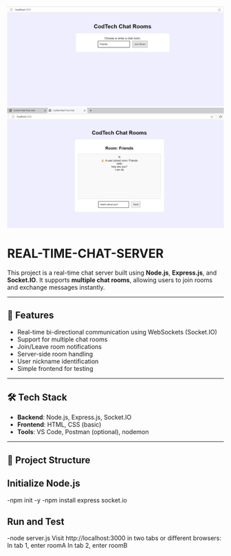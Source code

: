 ![image alt](https://github.com/R451-Nag/REAL-TIME-CHAT-SERVER/blob/80aaf0fc581cf7938fa50d07c722a55029927ceb/Screenshot%202025-05-09%20203439.png)
![image alt](https://github.com/R451-Nag/REAL-TIME-CHAT-SERVER/blob/4e30067c86b71eeac1b2bd87c705b0fc8d5dcf96/Screenshot%202025-05-09%20204319.png)

# REAL-TIME-CHAT-SERVER
This project is a real-time chat server built using **Node.js**, **Express.js**, and **Socket.IO**. It supports **multiple chat rooms**, allowing users to join rooms and exchange messages instantly.

---

## 🚀 Features

- Real-time bi-directional communication using WebSockets (Socket.IO)
- Support for multiple chat rooms
- Join/Leave room notifications
- Server-side room handling
- User nickname identification
- Simple frontend for testing

---

## 🛠 Tech Stack

- **Backend**: Node.js, Express.js, Socket.IO
- **Frontend**: HTML, CSS (basic)
- **Tools**: VS Code, Postman (optional), nodemon

---

## 📁 Project Structure
## Initialize Node.js
-npm init -y
-npm install express socket.io

## Run and Test
-node server.js
Visit http://localhost:3000 in two tabs or different browsers:
In tab 1, enter roomA
In tab 2, enter roomB

